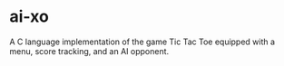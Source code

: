 # ai-xo
A C language implementation of the game Tic Tac Toe equipped with a menu, score tracking, and an AI opponent.
